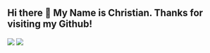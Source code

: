 ## Hi there 👋 My Name is Christian. Thanks for visiting my Github!

<img align="center" src="https://github-readme-stats.vercel.app/api?username=christian-porsch&show_icons=true&theme=tokyonight" />

<img align="center" src="https://github-readme-stats.vercel.app/api/top-langs/?username=christian-porsch&theme=radical&layout=tokyonight" />


<!--
**christian-porsch/christian-porsch** is a ✨ _special_ ✨ repository because its `README.md` (this file) appears on your GitHub profile.

Here are some ideas to get you started:

- 🔭 I’m currently working on ...
- 🌱 I’m currently learning ...
- 👯 I’m looking to collaborate on ...
- 🤔 I’m looking for help with ...
- 💬 Ask me about ...
- 📫 How to reach me: ...
- 😄 Pronouns: ...
- ⚡ Fun fact: ...
-->
